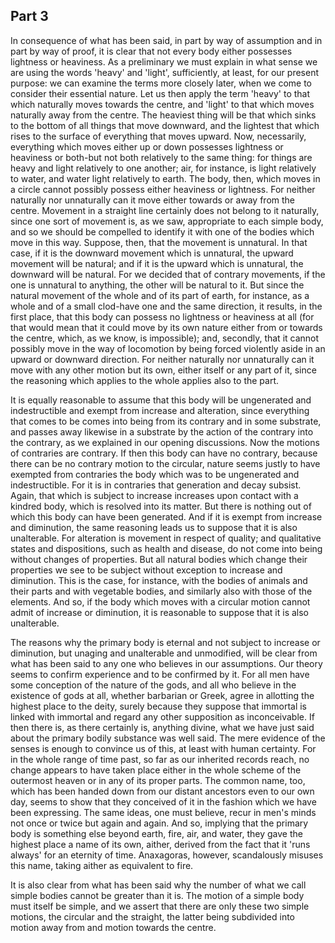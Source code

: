 ## Part 3

In consequence of what has been said, in part by way of assumption and in part by way of proof, it is clear that not every body either possesses lightness or heaviness.
As a preliminary we must explain in what sense we are using the words 'heavy' and 'light', sufficiently, at least, for our present purpose: we can examine the terms more closely later, when we come to consider their essential nature.
Let us then apply the term 'heavy' to that which naturally moves towards the centre, and 'light' to that which moves naturally away from the centre.
The heaviest thing will be that which sinks to the bottom of all things that move downward, and the lightest that which rises to the surface of everything that moves upward.
Now, necessarily, everything which moves either up or down possesses lightness or heaviness or both-but not both relatively to the same thing: for things are heavy and light relatively to one another; air, for instance, is light relatively to water, and water light relatively to earth.
The body, then, which moves in a circle cannot possibly possess either heaviness or lightness.
For neither naturally nor unnaturally can it move either towards or away from the centre.
Movement in a straight line certainly does not belong to it naturally, since one sort of movement is, as we saw, appropriate to each simple body, and so we should be compelled to identify it with one of the bodies which move in this way.
Suppose, then, that the movement is unnatural.
In that case, if it is the downward movement which is unnatural, the upward movement will be natural; and if it is the upward which is unnatural, the downward will be natural.
For we decided that of contrary movements, if the one is unnatural to anything, the other will be natural to it.
But since the natural movement of the whole and of its part of earth, for instance, as a whole and of a small clod-have one and the same direction, it results, in the first place, that this body can possess no lightness or heaviness at all (for that would mean that it could move by its own nature either from or towards the centre, which, as we know, is impossible); and, secondly, that it cannot possibly move in the way of locomotion by being forced violently aside in an upward or downward direction.
For neither naturally nor unnaturally can it move with any other motion but its own, either itself or any part of it, since the reasoning which applies to the whole applies also to the part.

It is equally reasonable to assume that this body will be ungenerated and indestructible and exempt from increase and alteration, since everything that comes to be comes into being from its contrary and in some substrate, and passes away likewise in a substrate by the action of the contrary into the contrary, as we explained in our opening discussions.
Now the motions of contraries are contrary.
If then this body can have no contrary, because there can be no contrary motion to the circular, nature seems justly to have exempted from contraries the body which was to be ungenerated and indestructible.
For it is in contraries that generation and decay subsist.
Again, that which is subject to increase increases upon contact with a kindred body, which is resolved into its matter.
But there is nothing out of which this body can have been generated.
And if it is exempt from increase and diminution, the same reasoning leads us to suppose that it is also unalterable.
For alteration is movement in respect of quality; and qualitative states and dispositions, such as health and disease, do not come into being without changes of properties.
But all natural bodies which change their properties we see to be subject without exception to increase and diminution.
This is the case, for instance, with the bodies of animals and their parts and with vegetable bodies, and similarly also with those of the elements.
And so, if the body which moves with a circular motion cannot admit of increase or diminution, it is reasonable to suppose that it is also unalterable.

The reasons why the primary body is eternal and not subject to increase or diminution, but unaging and unalterable and unmodified, will be clear from what has been said to any one who believes in our assumptions.
Our theory seems to confirm experience and to be confirmed by it.
For all men have some conception of the nature of the gods, and all who believe in the existence of gods at all, whether barbarian or Greek, agree in allotting the highest place to the deity, surely because they suppose that immortal is linked with immortal and regard any other supposition as inconceivable.
If then there is, as there certainly is, anything divine, what we have just said about the primary bodily substance was well said.
The mere evidence of the senses is enough to convince us of this, at least with human certainty.
For in the whole range of time past, so far as our inherited records reach, no change appears to have taken place either in the whole scheme of the outermost heaven or in any of its proper parts.
The common name, too, which has been handed down from our distant ancestors even to our own day, seems to show that they conceived of it in the fashion which we have been expressing.
The same ideas, one must believe, recur in men's minds not once or twice but again and again.
And so, implying that the primary body is something else beyond earth, fire, air, and water, they gave the highest place a name of its own, aither, derived from the fact that it 'runs always' for an eternity of time.
Anaxagoras, however, scandalously misuses this name, taking aither as equivalent to fire.

It is also clear from what has been said why the number of what we call simple bodies cannot be greater than it is.
The motion of a simple body must itself be simple, and we assert that there are only these two simple motions, the circular and the straight, the latter being subdivided into motion away from and motion towards the centre.

